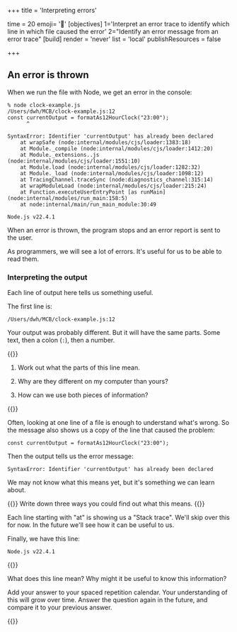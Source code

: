 +++
title = 'Interpreting errors'

time = 20
emoji= '🔎'
[objectives]
1='Interpret an error trace to identify which line in which file caused the error'
2="Identify an error message from an error trace"
[build]
  render = 'never'
  list = 'local'
  publishResources = false

+++

## An error is thrown

When we run the file with Node, we get an error in the console:

```console
% node clock-example.js
/Users/dwh/MCB/clock-example.js:12
const currentOutput = formatAs12HourClock("23:00");
      ^

SyntaxError: Identifier 'currentOutput' has already been declared
    at wrapSafe (node:internal/modules/cjs/loader:1383:18)
    at Module._compile (node:internal/modules/cjs/loader:1412:20)
    at Module._extensions..js (node:internal/modules/cjs/loader:1551:10)
    at Module.load (node:internal/modules/cjs/loader:1282:32)
    at Module._load (node:internal/modules/cjs/loader:1098:12)
    at TracingChannel.traceSync (node:diagnostics_channel:315:14)
    at wrapModuleLoad (node:internal/modules/cjs/loader:215:24)
    at Function.executeUserEntryPoint [as runMain] (node:internal/modules/run_main:158:5)
    at node:internal/main/run_main_module:30:49

Node.js v22.4.1
```

When an error is thrown, the program stops and an error report is sent to the user.

As programmers, we will see a lot of errors. It's useful for us to be able to read them.

### Interpreting the output

Each line of output here tells us something useful.

The first line is:

```
/Users/dwh/MCB/clock-example.js:12
```

Your output was probably different. But it will have the same parts. Some text, then a colon (`:`), then a number.

{{<note type="exercise" title="Exercise">}}

1. Work out what the parts of this line mean.

2. Why are they different on my computer than yours?

3. How can we use both pieces of information?

{{</note>}}

Often, looking at one line of a file is enough to understand what's wrong. So the message also shows us a copy of the line that caused the problem:

```
const currentOutput = formatAs12HourClock("23:00");
```

Then the output tells us the error message:

```
SyntaxError: Identifier 'currentOutput' has already been declared
```

We may not know what this means yet, but it's something we can learn about.

{{<note type="exercise" title="Exercise">}}
Write down three ways you could find out what this means.
{{</note>}}

Each line starting with "at" is showing us a "Stack trace". We'll skip over this for now. In the future we'll see how it can be useful to us.

Finally, we have this line:

```
Node.js v22.4.1
```

{{<note type="exercise" title="Exercise">}}

What does this line mean? Why might it be useful to know this information?

Add your answer to your spaced repetition calendar. Your understanding of this will grow over time. Answer the question again in the future, and compare it to your previous answer.

{{</note>}}

